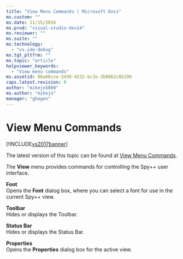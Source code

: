 ```yaml
---
title: "View Menu Commands | Microsoft Docs"
ms.custom: ""
ms.date: 11/15/2016
ms.prod: "visual-studio-dev14"
ms.reviewer: ""
ms.suite: ""
ms.technology: 
  - "vs-ide-debug"
ms.tgt_pltfrm: ""
ms.topic: "article"
helpviewer_keywords: 
  - "View menu commands"
ms.assetid: 86a66cce-3436-4532-bc3e-3b0662c8b198
caps.latest.revision: 6
author: "mikejo5000"
ms.author: "mikejo"
manager: "ghogen"
---
```

# View Menu Commands
[!INCLUDE[vs2017banner](../includes/vs2017banner.md)]

The latest version of this topic can be found at [View Menu Commands](https://docs.microsoft.com/visualstudio/debugger/view-menu-commands).  
  
The **View** menu provides commands for controlling the Spy++ user interface.  
  
 **Font**  
 Opens the **Font** dialog box, where you can select a font for use in the current Spy++ view.  
  
 **Toolbar**  
 Hides or displays the Toolbar.  
  
 **Status Bar**  
 Hides or displays the Status Bar.  
  
 **Properties**  
 Opens the **Properties** dialog box for the active view.



